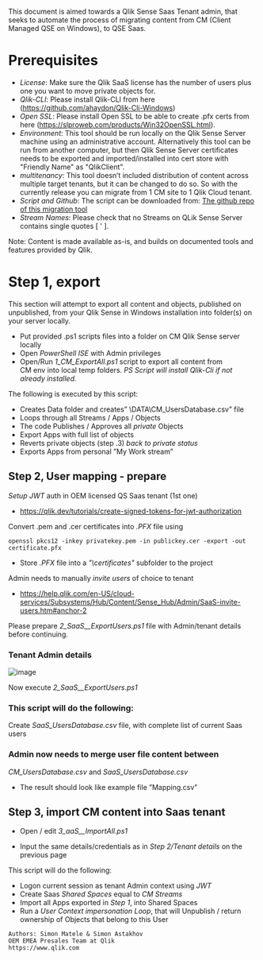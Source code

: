 This document is aimed towards a Qlik Sense Saas Tenant admin, that seeks to automate the process of migrating content from CM (Client Managed QSE on Windows), to QSE Saas.

# Prerequisites
* *License*: Make sure the Qlik SaaS license has the number of users plus one you want to move private objects for.
* *Qlik-CLI*: Please install Qlik-CLI from here (https://github.com/ahaydon/Qlik-Cli-Windows)
* *Open SSL*: Please install Open SSL to be able to create .pfx certs from here (https://slproweb.com/products/Win32OpenSSL.html).
* *Environment*: This tool should be run locally on the Qlik Sense Server machine using an administrative account. Alternatively this tool can be run from another computer, but then Qlik Sense Server certificates needs to be exported and imported/installed into cert store with "Friendly Name" as "QlikClient".
* *multitenancy*: This tool doesn’t included distribution of content across multiple target tenants, but it can be changed to do so. So with the currently release you can migrate from 1 CM site to 1 Qlik Cloud tenant.
* *Script and Github*: The script can be downloaded from: [The github repo of this migration tool](https://github.com/synthdude/CM2Saas/)
* *Stream Names*: Please check that no Streams on QLik Sense Server contains single quotes [ ' ].

Note: Content is made available as-is, and builds on documented tools and features provided by Qlik.

# Step 1, export

This section will attempt to export all content and objects, published on unpublished, from your Qlik Sense in Windows installation into folder(s) on your server locally.

- Put provided .ps1 scripts files into a folder on CM Qlik Sense server locally
- Open *PowerShell ISE* with Admin privileges
- Open/Run *1_CM_ExportAll.ps1* script to export all content from  
CM env into local temp folders. *PS Script will install Qlik-Cli if not already installed.*


The following is executed by this script:
- Creates Data folder and creates” \DATA\CM_UsersDatabase.csv” file
- Loops through all Streams / Apps / Objects
- The code Publishes / Approves all *private* Objects
- Export Apps with full list of objects
- Reverts private objects (step .3) *back to private status*
- Exports Apps from personal ”My Work stream”




## Step 2, User mapping - prepare

*Setup JWT* auth in OEM licensed QS Saas tenant (1st one)
- https://qlik.dev/tutorials/create-signed-tokens-for-jwt-authorization

Convert .pem and .cer certificates into *.PFX* file using
```
openssl pkcs12 -inkey privatekey.pem -in publickey.cer -export -out certificate.pfx
```
- Store *.PFX* file into a *"\certificates\"* subfolder to the project

Admin needs to manually *invite users* of choice to tenant
- https://help.qlik.com/en-US/cloud-services/Subsystems/Hub/Content/Sense_Hub/Admin/SaaS-invite-users.htm#anchor-2

Please prepare *2_SaaS__ExportUsers.ps1* file with Admin/tenant details before continuing.

### Tenant Admin details

![image](https://user-images.githubusercontent.com/28060254/198076521-8d6c7e3d-f30f-40b5-b28c-a8f7c78b1a54.png)


Now execute *2_SaaS__ExportUsers.ps1*

### This script will do the following:
Create *SaaS_UsersDatabase.csv* file, with complete list of current Saas users

### Admin now needs to merge user file content between
*CM_UsersDatabase.csv* and  *SaaS_UsersDatabase.csv*
- The result should look like example file ”Mapping.csv”





## Step 3, import CM content into Saas tenant

- Open / edit *3_aaS__ImportAll.ps1*

- Input the same details/credentials as in *Step 2/Tenant details* on the previous page

This script will do the following:
- Logon current session as tenant Admin context using *JWT*
- Create Saas *Shared Spaces* equal to *CM Streams*
- Import all Apps exported in *Step 1*, into Shared Spaces
- Run a *User Context impersonation Loop*, that will Unpublish / return ownership of Objects that belong to this User

```
Authors: Simon Matele & Simon Astakhov
OEM EMEA Presales Team at Qlik 
https://www.qlik.com
```

